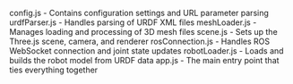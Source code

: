 config.js - Contains configuration settings and URL parameter parsing
urdfParser.js - Handles parsing of URDF XML files
meshLoader.js - Manages loading and processing of 3D mesh files
scene.js - Sets up the Three.js scene, camera, and renderer
rosConnection.js - Handles ROS WebSocket connection and joint state updates
robotLoader.js - Loads and builds the robot model from URDF data
app.js - The main entry point that ties everything together